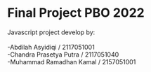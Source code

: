 # Final Project PBO 2022

Javascript project develop by:<br>
<br>-Abdilah Asyidiqi / 2117051001
<br>-Chandra Prasetya Putra / 2117051040
<br>-Muhammad Ramadhan Kamal / 2157051001

